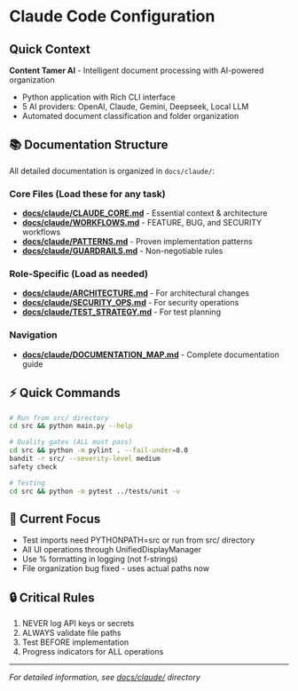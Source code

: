 # Claude Code Configuration

## Quick Context
**Content Tamer AI** - Intelligent document processing with AI-powered organization
- Python application with Rich CLI interface
- 5 AI providers: OpenAI, Claude, Gemini, Deepseek, Local LLM
- Automated document classification and folder organization

## 📚 Documentation Structure

All detailed documentation is organized in `docs/claude/`:

### Core Files (Load these for any task)
- **[docs/claude/CLAUDE_CORE.md](docs/claude/CLAUDE_CORE.md)** - Essential context & architecture
- **[docs/claude/WORKFLOWS.md](docs/claude/WORKFLOWS.md)** - FEATURE, BUG, and SECURITY workflows
- **[docs/claude/PATTERNS.md](docs/claude/PATTERNS.md)** - Proven implementation patterns
- **[docs/claude/GUARDRAILS.md](docs/claude/GUARDRAILS.md)** - Non-negotiable rules

### Role-Specific (Load as needed)
- **[docs/claude/ARCHITECTURE.md](docs/claude/ARCHITECTURE.md)** - For architectural changes
- **[docs/claude/SECURITY_OPS.md](docs/claude/SECURITY_OPS.md)** - For security operations
- **[docs/claude/TEST_STRATEGY.md](docs/claude/TEST_STRATEGY.md)** - For test planning

### Navigation
- **[docs/claude/DOCUMENTATION_MAP.md](docs/claude/DOCUMENTATION_MAP.md)** - Complete documentation guide

## ⚡ Quick Commands

```bash
# Run from src/ directory
cd src && python main.py --help

# Quality gates (ALL must pass)
cd src && python -m pylint . --fail-under=8.0
bandit -r src/ --severity-level medium
safety check

# Testing
cd src && python -m pytest ../tests/unit -v
```

## 🎯 Current Focus
- Test imports need PYTHONPATH=src or run from src/ directory
- All UI operations through UnifiedDisplayManager
- Use % formatting in logging (not f-strings)
- File organization bug fixed - uses actual paths now

## 🔒 Critical Rules
1. NEVER log API keys or secrets
2. ALWAYS validate file paths
3. Test BEFORE implementation
4. Progress indicators for ALL operations

---
*For detailed information, see [docs/claude/](docs/claude/) directory*